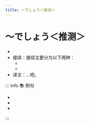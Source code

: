 ```yaml
---
title: ～でしょう＜推测＞
---
```


# ～でしょう＜推测＞

* <grammer-content sentence="意义：表示推测。**でしょう** 是 **です** 表示推测的形式" />
* 接续：接续主要分为以下两种：
  * <grammer-content sentence="动词/1类形容词**简体** + でしょう" />
  * <grammer-content sentence="2类形容词词干/名词 + でしょう" />
* 译文：...吧。

::: info :books: 例句

* <grammer-content id='1-7-10-0' sentence="12[時/じ]ごろからは[混/こ]む**でしょう**。" trans="从12点左右开始会很拥挤吧。" />
* <grammer-content id='1-7-10-1' sentence="[遠藤/えんどう]さんも[国/くに]へ[帰/かえ]らなかった**でしょう**。" trans="远藤也还没回国吧。" />
* <grammer-content id='1-7-10-2' sentence="A: どの[店/みせ]がいいですか。" trans="A: 哪家店比较好呢？" />
  <grammer-content id='1-7-10-3' sentence="B: そうですね。あの[店/みせ]がいい**でしょう**。" trans="B: 这样啊。那家店应该还不错。" />

:::

